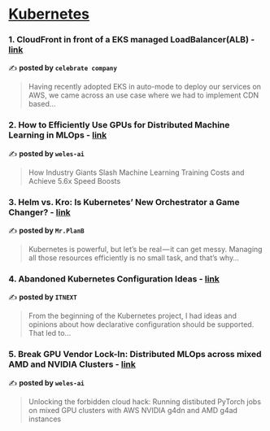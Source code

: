 
<h1><a href=https://medium.com/tag/kubernetes/recommended target="_blank" rel="noopener noreferrer">Kubernetes</a></h1>
<h3>1. CloudFront in front of a EKS managed LoadBalancer(ALB) - <a href="https://medium.com/tech-kartenmacherei/cloudfront-in-front-of-a-eks-managed-loadbalancer-alb-64bd21769964" target="_blank" rel="noopener noreferrer">link</a></h3>

✍️ **posted by `celebrate company`**

<blockquote>Having recently adopted EKS in auto-mode to deploy our services on AWS, we came across an use case where we had to implement CDN based…</blockquote>

<h3>2. How to Efficiently Use GPUs for Distributed Machine Learning in MLOps - <a href="https://medium.com/weles-ai/how-to-efficiently-use-gpus-for-distributed-machine-learning-in-mlops-94add9801a2b" target="_blank" rel="noopener noreferrer">link</a></h3>

✍️ **posted by `weles-ai`**

<blockquote>How Industry Giants Slash Machine Learning Training Costs and Achieve 5.6x Speed Boosts</blockquote>

<h3>3. Helm vs. Kro: Is Kubernetes’ New Orchestrator a Game Changer? - <a href="https://medium.com/@PlanB./helm-vs-kro-is-kubernetes-new-orchestrator-a-game-changer-6ed0f2de8d79" target="_blank" rel="noopener noreferrer">link</a></h3>

✍️ **posted by `Mr.PlanB`**

<blockquote>Kubernetes is powerful, but let’s be real — it can get messy. Managing all those resources efficiently is no small task, and that’s why…</blockquote>

<h3>4. Abandoned Kubernetes Configuration Ideas - <a href="https://medium.com/itnext/abandoned-kubernetes-configuration-ideas-195706d61d0c" target="_blank" rel="noopener noreferrer">link</a></h3>

✍️ **posted by `ITNEXT`**

<blockquote>From the beginning of the Kubernetes project, I had ideas and opinions about how declarative configuration should be supported. That led to…</blockquote>

<h3>5. Break GPU Vendor Lock-In: Distributed MLOps across mixed AMD and NVIDIA Clusters - <a href="https://medium.com/weles-ai/break-gpu-vendor-lock-in-distributed-mlops-across-mixed-amd-and-nvidia-clusters-9cf5e1af767f" target="_blank" rel="noopener noreferrer">link</a></h3>

✍️ **posted by `weles-ai`**

<blockquote>Unlocking the forbidden cloud hack: Running distibuted PyTorch jobs on mixed GPU clusters with AWS NVIDIA g4dn and AMD g4ad instances</blockquote>

